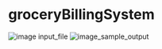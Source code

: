 # groceryBillingSystem
![image input_file](https://user-images.githubusercontent.com/35071160/120973465-98edc400-c78c-11eb-8f3d-ace159bfb7c1.png)
![image_sample_output](https://user-images.githubusercontent.com/35071160/120973494-a2772c00-c78c-11eb-8c50-6dfe04045bcd.png)

